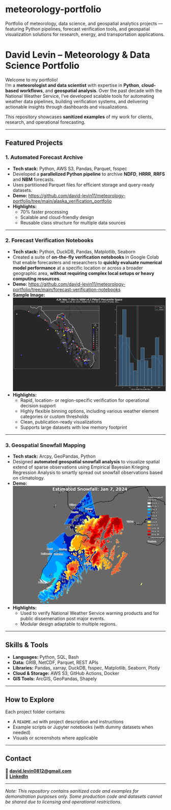 # meteorology-portfolio
Portfolio of meteorology, data science, and geospatial analytics projects — featuring Python pipelines, forecast verification tools, and geospatial visualization solutions for research, energy, and transportation applications.

# David Levin – Meteorology & Data Science Portfolio

Welcome to my portfolio!  
I’m a **meteorologist and data scientist** with expertise in **Python**, **cloud-based workflows**, and **geospatial analysis**. Over the past decade with the National Weather Service, I’ve developed scalable tools for automating weather data pipelines, building verification systems, and delivering actionable insights through dashboards and visualizations.

This repository showcases **sanitized examples** of my work for clients, research, and operational forecasting.

---

## **Featured Projects**

### **1. Automated Forecast Archive**
- **Tech stack:** Python, AWS S3, Pandas, Parquet, fsspec  
- Developed a **parallelized Python pipeline** to archive **NDFD**, **HRRR**, **RRFS** and **NBM** forecasts.  
- Uses partitioned Parquet files for efficient storage and query-ready datasets.  
- **Demo:** https://github.com/david-levin11/meteorology-portfolio/tree/main/alaska_verification_portfolio 
- **Highlights:**  
  - 70% faster processing  
  - Scalable and cloud-friendly design  
  - Reusable class structure for multiple data sources

---

### **2. Forecast Verification Notebooks**
- **Tech stack:** Python, DuckDB, Pandas, Matplotlib, Seaborn  
- Created a suite of **on-the-fly verification notebooks** in Google Colab that enable forecasters and researchers to **quickly evaluate numerical model performance** at a specific location or across a broader geographic area, **without requiring complex local setups or heavy computing resources**.  
- **Demo:** https://github.com/david-levin11/meteorology-portfolio/tree/main/forecast-verification-notebooks
- **Sample Image:** ![Sample output from the Percentile-In-Context notebooks.](forecast-verification-notebooks/sample_images/sample_verification_image.png) 
- **Highlights:**  
  - Rapid, location- or region-specific verification for operational decision support
  - Highly flexible binning options, including various weather element categories or custom thresholds 
  - Clean, publication-ready visualizations  
  - Supports large datasets with low memory footprint

---

### **3. Geospatial Snowfall Mapping**
- **Tech stack:** Arcpy, GeoPandas, Python
- Designed **automated geospatial snowfall analysis** to visualize spatial extend of sparse observations using Empirical Bayesian Krieging Regression Analysis to smartly spread out snowfall observations based on climatology.  
- **Demo:** ![Sample output from a winter storm in the Anchorage, Alaska area.](alaska-snowfall-analysis/sample_images/snowfall_sample.png)  
- **Highlights:**  
  - Used to verify National Weather Service warning products and for public dissemenation post major events.  
  - Modular design adaptable to multiple regions.

---

## **Skills & Tools**
- **Languages:** Python, SQL, Bash  
- **Data:** GRIB, NetCDF, Parquet, REST APIs  
- **Libraries:** Pandas, xarray, DuckDB, fsspec, Matplotlib, Seaborn, Plotly  
- **Cloud & Storage:** AWS S3, GitHub Actions, Docker  
- **GIS Tools:** ArcGIS, GeoPandas, Shapely

---

## **How to Explore**
Each project folder contains:
- A `README.md` with project description and instructions  
- Example scripts or Jupyter notebooks (with dummy datasets when needed)  
- Visuals or screenshots where applicable  

---

## **Contact**
📧 **david.levin0812@gmail.com**  
🔗 **[LinkedIn](www.linkedin.com/in/david-levin-b85b8651)**  


---

*Note: This repository contains sanitized code and examples for demonstration purposes only. Some production code and datasets cannot be shared due to licensing and operational restrictions.*
